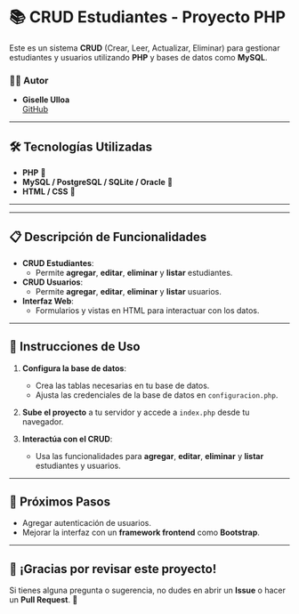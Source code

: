 # 📚 **CRUD Estudiantes - Proyecto PHP**

Este es un sistema **CRUD** (Crear, Leer, Actualizar, Eliminar) para gestionar estudiantes y usuarios utilizando **PHP** y bases de datos como **MySQL**.

### 🧑‍💻 **Autor**
- **Giselle Ulloa**  
  [GitHub](https://github.com/GiselleUlloa)

---

## 🛠 **Tecnologías Utilizadas**

- **PHP** 🔧
- **MySQL / PostgreSQL / SQLite / Oracle** 💾
- **HTML / CSS** 🎨

---

---

## 📋 **Descripción de Funcionalidades**

- **CRUD Estudiantes**: 
  - Permite **agregar**, **editar**, **eliminar** y **listar** estudiantes.
- **CRUD Usuarios**: 
  - Permite **agregar**, **editar**, **eliminar** y **listar** usuarios.
- **Interfaz Web**: 
  - Formularios y vistas en HTML para interactuar con los datos.

---

## 🚀 **Instrucciones de Uso**

1. **Configura la base de datos**:
   - Crea las tablas necesarias en tu base de datos.
   - Ajusta las credenciales de la base de datos en `configuracion.php`.

2. **Sube el proyecto** a tu servidor y accede a `index.php` desde tu navegador.

3. **Interactúa con el CRUD**:
   - Usa las funcionalidades para **agregar**, **editar**, **eliminar** y **listar** estudiantes y usuarios.

---

## 🌱 **Próximos Pasos**

- Agregar autenticación de usuarios.
- Mejorar la interfaz con un **framework frontend** como **Bootstrap**.

---

## 🎉 **¡Gracias por revisar este proyecto!**

Si tienes alguna pregunta o sugerencia, no dudes en abrir un **Issue** o hacer un **Pull Request**. 🚀



